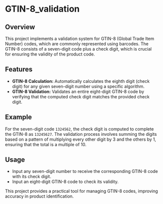 # GTIN-8_validation

## Overview
This project implements a validation system for GTIN-8 (Global Trade Item Number) codes, which are commonly represented using barcodes. The GTIN-8 consists of a seven-digit code plus a check digit, which is crucial for ensuring the validity of the product code.

## Features
- **GTIN-8 Calculation:** Automatically calculates the eighth digit (check digit) for any given seven-digit number using a specific algorithm.
- **GTIN-8 Validation:** Validates an entire eight-digit GTIN-8 code by verifying that the computed check digit matches the provided check digit.

## Example
For the seven-digit code `1324562`, the check digit is computed to complete the GTIN-8 as `13245627`. The validation process involves summing the digits based on a pattern of multiplying every other digit by 3 and the others by 1, ensuring that the total is a multiple of 10.

## Usage
- Input any seven-digit number to receive the corresponding GTIN-8 code with its check digit.
- Input an eight-digit GTIN-8 code to check its validity.

This project provides a practical tool for managing GTIN-8 codes, improving accuracy in product identification.
